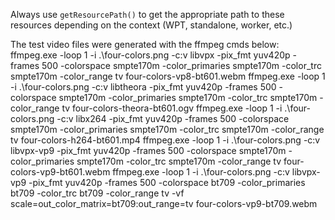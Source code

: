 Always use `getResourcePath()` to get the appropriate path to these resources depending
on the context (WPT, standalone, worker, etc.)


The test video files were generated with the ffmpeg cmds below:
ffmpeg.exe -loop 1 -i .\four-colors.png -c:v libvpx -pix_fmt yuv420p -frames 500 -colorspace smpte170m -color_primaries smpte170m -color_trc smpte170m -color_range tv four-colors-vp8-bt601.webm
ffmpeg.exe -loop 1 -i .\four-colors.png -c:v libtheora -pix_fmt yuv420p -frames 500 -colorspace smpte170m -color_primaries smpte170m -color_trc smpte170m -color_range tv four-colors-theora-bt601.ogv
ffmpeg.exe -loop 1 -i .\four-colors.png -c:v libx264 -pix_fmt yuv420p -frames 500 -colorspace smpte170m -color_primaries smpte170m -color_trc smpte170m -color_range tv four-colors-h264-bt601.mp4
ffmpeg.exe -loop 1 -i .\four-colors.png -c:v libvpx-vp9 -pix_fmt yuv420p -frames 500 -colorspace smpte170m -color_primaries smpte170m -color_trc smpte170m -color_range tv four-colors-vp9-bt601.webm
ffmpeg.exe -loop 1 -i .\four-colors.png -c:v libvpx-vp9 -pix_fmt yuv420p -frames 500 -colorspace bt709 -color_primaries bt709 -color_trc bt709 -color_range tv -vf scale=out_color_matrix=bt709:out_range=tv four-colors-vp9-bt709.webm